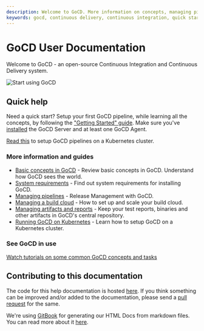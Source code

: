 ```yaml
---
description: Welcome to GoCD. More information on concepts, managing pipelines, and getting started.
keywords: gocd, continuous delivery, continuous integration, quick start guide, cd pipelines, build pipelines, gocd tutorials, gocd videos, install gocd
---
```



# GoCD User Documentation

Welcome to GoCD - an open-source Continuous Integration and Continuous Delivery system.

![Start using GoCD](resources/images/home-image1.png)

## Quick help

Need a quick start? Setup your first GoCD pipeline, while learning all the concepts, by following the
["Getting Started" guide](https://www.gocd.org/help/). Make sure you've
[installed](https://docs.gocd.org/current/installation/) the GoCD Server and at least one GoCD Agent.


[Read this](gocd_on_kubernetes/introduction.md) to setup GoCD pipelines on a Kubernetes cluster. 

### More information and guides

- [Basic concepts in GoCD](introduction/concepts_in_go.md) - Review basic concepts in GoCD. Understand how GoCD sees the world.
- [System requirements](installation/system_requirements.md) - Find out system requirements for installing GoCD.
- [Managing pipelines](configuration/managing_pipelines.md) - Release Management with GoCD.
- [Managing a build cloud](configuration/managing_a_build_cloud.md) - How to set up and scale your build cloud.
- [Managing artifacts and reports](configuration/managing_artifacts_and_reports.md) - Keep your test reports, binaries and other artifacts in GoCD's central repository.
- [Running GoCD on Kubernetes](gocd_on_kubernetes/introduction.md) - Learn how to setup GoCD on a Kubernetes cluster. 

### See GoCD in use

[Watch tutorials on some common GoCD concepts and tasks](https://www.gocd.org/videos/)

## Contributing to this documentation

The code for this help documentation is hosted [here](https://github.com/gocd/docs.go.cd/tree/master). If you think something can be improved and/or added to the documentation, please send a [pull request](https://help.github.com/articles/creating-a-pull-request/) for the same.

We're using [GitBook](https://github.com/GitbookIO/gitbook) for generating our HTML Docs from markdown files. You can read more about it [here](https://github.com/gocd/documentation/blob/master/user/generateGitbook.md#steps-to-generate-gitbook).
